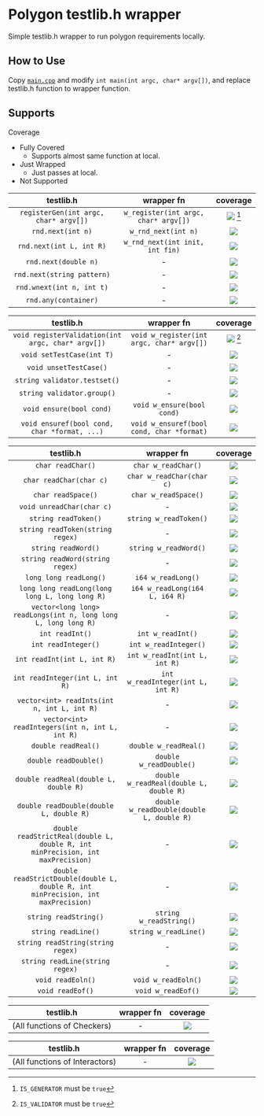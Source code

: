 # Polygon testlib.h wrapper

Simple testlib.h wrapper to run polygon requirements locally.  

## How to Use

Copy [`main.cpp`](./main.cpp) and modify `int main(int argc, char* argv[])`, and replace testlib.h function to wrapper function.  

## Supports

Coverage
* Fully Covered
  * Supports almost same function at local.
* Just Wrapped
  * Just passes at local.
* Not Supported

| testlib.h | wrapper fn | coverage |
| :-: | :-: | :-: |
| `registerGen(int argc, char* argv[])` | `w_register(int argc, char* argv[])` | ![](https://img.shields.io/badge/-fully%20covered-brightgreen) [^1] |
| `rnd.next(int n)` | `w_rnd_next(int n)` | ![](https://img.shields.io/badge/-fully%20covered-brightgreen) |
| `rnd.next(int L, int R)` | `w_rnd_next(int init, int fin)` | ![](https://img.shields.io/badge/-fully%20covered-brightgreen) |
| `rnd.next(double n)` | - | ![](https://img.shields.io/badge/-not%20supported-red) | ![](https://img.shields.io/badge/-not%20supported-red) |
| `rnd.next(string pattern)` | - | ![](https://img.shields.io/badge/-not%20supported-red) | ![](https://img.shields.io/badge/-not%20supported-red) |
| `rnd.wnext(int n, int t)` | - | ![](https://img.shields.io/badge/-not%20supported-red) | ![](https://img.shields.io/badge/-not%20supported-red) |
| `rnd.any(container)` | - | ![](https://img.shields.io/badge/-not%20supported-red) | ![](https://img.shields.io/badge/-not%20supported-red) |

[^1]: `IS_GENERATOR` must be `true`

| testlib.h | wrapper fn | coverage |
| :-: | :-: | :-: |
| `void registerValidation(int argc, char* argv[])` | `void w_register(int argc, char* argv[])` | ![](https://img.shields.io/badge/-fully%20covered-brightgreen) [^2] |
| `void setTestCase(int T)` | - | ![](https://img.shields.io/badge/-not%20supported-red) | ![](https://img.shields.io/badge/-not%20supported-red) |
| `void unsetTestCase()` | - | ![](https://img.shields.io/badge/-not%20supported-red) | ![](https://img.shields.io/badge/-not%20supported-red) |
| `string validator.testset()` | - | ![](https://img.shields.io/badge/-not%20supported-red) | ![](https://img.shields.io/badge/-not%20supported-red) |
| `string validator.group()` | - | ![](https://img.shields.io/badge/-not%20supported-red) | ![](https://img.shields.io/badge/-not%20supported-red) |
| `void ensure(bool cond)` | `void w_ensure(bool cond)` | ![](https://img.shields.io/badge/-fully%20covered-brightgreen) |
| `void ensuref(bool cond, char *format, ...)` | `void w_ensuref(bool cond, char *format)` | ![](https://img.shields.io/badge/-fully%20covered-brightgreen) |

[^2]: `IS_VALIDATOR` must be `true`

| testlib.h | wrapper fn | coverage |
| :-: | :-: | :-: |
| `char readChar()` | `char w_readChar()` | ![](https://img.shields.io/badge/-fully%20covered-brightgreen) |
| `char readChar(char c)` | `char w_readChar(char c)` | ![](https://img.shields.io/badge/-fully%20covered-brightgreen) |
| `char readSpace()` | `char w_readSpace()` | ![](https://img.shields.io/badge/-fully%20covered-brightgreen) |
| `void unreadChar(char c)` | - | ![](https://img.shields.io/badge/-not%20supported-red) | ![](https://img.shields.io/badge/-not%20supported-red) |
| `string readToken()` | `string w_readToken()` | ![](https://img.shields.io/badge/-fully%20covered-brightgreen) |
| `string readToken(string regex)` | - | ![](https://img.shields.io/badge/-not%20supported-red) | ![](https://img.shields.io/badge/-not%20supported-red) |
| `string readWord()` | `string w_readWord()` | ![](https://img.shields.io/badge/-fully%20covered-brightgreen) |
| `string readWord(string regex)` | - | ![](https://img.shields.io/badge/-not%20supported-red) | ![](https://img.shields.io/badge/-not%20supported-red) |
| `long long readLong()` | `i64 w_readLong()` | ![](https://img.shields.io/badge/-fully%20covered-brightgreen) |
| `long long readLong(long long L, long long R)` | `i64 w_readLong(i64 L, i64 R)` | ![](https://img.shields.io/badge/-fully%20covered-brightgreen) |
| `vector<long long> readLongs(int n, long long L, long long R)` | - | ![](https://img.shields.io/badge/-not%20supported-red) | ![](https://img.shields.io/badge/-not%20supported-red) |
| `int readInt()` | `int w_readInt()` | ![](https://img.shields.io/badge/-fully%20covered-brightgreen) |
| `int readInteger()` | `int w_readInteger()` | ![](https://img.shields.io/badge/-fully%20covered-brightgreen) |
| `int readInt(int L, int R)` | `int w_readInt(int L, int R)` | ![](https://img.shields.io/badge/-fully%20covered-brightgreen) |
| `int readInteger(int L, int R)` | `int w_readInteger(int L, int R)` | ![](https://img.shields.io/badge/-fully%20covered-brightgreen) |
| `vector<int> readInts(int n, int L, int R)` | - | ![](https://img.shields.io/badge/-not%20supported-red) |
| `vector<int> readIntegers(int n, int L, int R)` | - | ![](https://img.shields.io/badge/-not%20supported-red) |
| `double readReal()` | `double w_readReal()` | ![](https://img.shields.io/badge/-fully%20covered-brightgreen) |
| `double readDouble()` | `double w_readDouble()` | ![](https://img.shields.io/badge/-fully%20covered-brightgreen) |
| `double readReal(double L, double R)` | `double w_readReal(double L, double R)` | ![](https://img.shields.io/badge/-fully%20covered-brightgreen) |
| `double readDouble(double L, double R)` |`double w_readDouble(double L, double R)` | ![](https://img.shields.io/badge/-fully%20covered-brightgreen) |
| `double readStrictReal(double L, double R, int minPrecision, int maxPrecision)` | - | ![](https://img.shields.io/badge/-not%20supported-red) |
| `double readStrictDouble(double L, double R, int minPrecision, int maxPrecision)` | - | ![](https://img.shields.io/badge/-not%20supported-red) |
| `string readString()` | `string w_readString()` | ![](https://img.shields.io/badge/-fully%20covered-brightgreen) |
| `string readLine()` | `string w_readLine()` | ![](https://img.shields.io/badge/-fully%20covered-brightgreen) |
| `string readString(string regex)` | - | ![](https://img.shields.io/badge/-not%20supported-red) |
| `string readLine(string regex)` | - | ![](https://img.shields.io/badge/-not%20supported-red) |
| `void readEoln()` | `void w_readEoln()` | ![](https://img.shields.io/badge/-just%20wrapped-yellow) |
| `void readEof()` | `void w_readEof()` | ![](https://img.shields.io/badge/-just%20wrapped-yellow) |

| testlib.h | wrapper fn | coverage |
| :-: | :-: | :-: |
| (All functions of Checkers) | - | ![](https://img.shields.io/badge/-not%20supported-red) |

| testlib.h | wrapper fn | coverage |
| :-: | :-: | :-: |
| (All functions of Interactors) | - | ![](https://img.shields.io/badge/-not%20supported-red) |